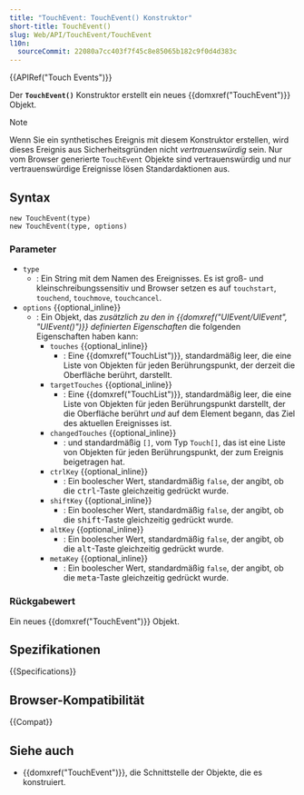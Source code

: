 ```yaml
---
title: "TouchEvent: TouchEvent() Konstruktor"
short-title: TouchEvent()
slug: Web/API/TouchEvent/TouchEvent
l10n:
  sourceCommit: 22080a7cc403f7f45c8e85065b182c9f0d4d383c
---
```


{{APIRef("Touch Events")}}

Der **`TouchEvent()`** Konstruktor erstellt ein neues {{domxref("TouchEvent")}} Objekt.

> [!NOTE]
> Wenn Sie ein synthetisches Ereignis mit diesem Konstruktor erstellen, wird dieses Ereignis aus Sicherheitsgründen nicht _vertrauenswürdig_ sein.
> Nur vom Browser generierte `TouchEvent` Objekte sind vertrauenswürdig und nur vertrauenswürdige Ereignisse lösen Standardaktionen aus.

## Syntax

```js-nolint
new TouchEvent(type)
new TouchEvent(type, options)
```

### Parameter

- `type`
  - : Ein String mit dem Namen des Ereignisses.
    Es ist groß- und kleinschreibungssensitiv und Browser setzen es auf `touchstart`, `touchend`, `touchmove`, `touchcancel`.
- `options` {{optional_inline}}
  - : Ein Objekt, das _zusätzlich zu den in {{domxref("UIEvent/UIEvent", "UIEvent()")}} definierten Eigenschaften_ die folgenden Eigenschaften haben kann:
    - `touches` {{optional_inline}}
      - : Eine {{domxref("TouchList")}}, standardmäßig leer, die eine Liste von Objekten für jeden Berührungspunkt, der derzeit die Oberfläche berührt, darstellt.
    - `targetTouches` {{optional_inline}}
      - : Eine {{domxref("TouchList")}}, standardmäßig leer, die eine Liste von Objekten für jeden Berührungspunkt darstellt, der die Oberfläche berührt
        _und_ auf dem Element begann, das Ziel des aktuellen Ereignisses ist.
    - `changedTouches` {{optional_inline}}
      - : und standardmäßig `[]`, vom Typ `Touch[]`, das ist eine Liste von Objekten für jeden Berührungspunkt, der zum Ereignis beigetragen hat.
    - `ctrlKey` {{optional_inline}}
      - : Ein boolescher Wert, standardmäßig `false`, der angibt, ob die <kbd>ctrl</kbd>-Taste gleichzeitig gedrückt wurde.
    - `shiftKey` {{optional_inline}}
      - : Ein boolescher Wert, standardmäßig `false`, der angibt, ob die <kbd>shift</kbd>-Taste gleichzeitig gedrückt wurde.
    - `altKey` {{optional_inline}}
      - : Ein boolescher Wert, standardmäßig `false`, der angibt, ob die <kbd>alt</kbd>-Taste gleichzeitig gedrückt wurde.
    - `metaKey` {{optional_inline}}
      - : Ein boolescher Wert, standardmäßig `false`, der angibt, ob die <kbd>meta</kbd>-Taste gleichzeitig gedrückt wurde.

### Rückgabewert

Ein neues {{domxref("TouchEvent")}} Objekt.

## Spezifikationen

{{Specifications}}

## Browser-Kompatibilität

{{Compat}}

## Siehe auch

- {{domxref("TouchEvent")}}, die Schnittstelle der Objekte, die es konstruiert.
